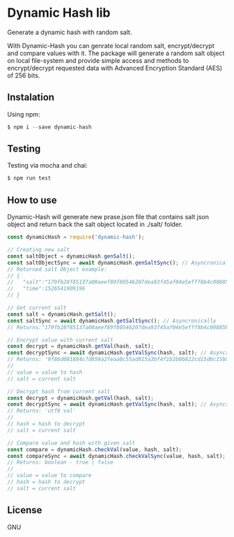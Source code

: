 # Dynamic Hash lib
Generate a dynamic hash with random salt.

With Dynamic-Hash you can genrate local random salt, encrypt/decrypt and compare values with it.
The package will generate a random salt object on local file-system and provide simple access and methods to encrypt/decrypt requested data with Advanced Encryption Standard (AES) of 256 bits.


## Instalation
Using npm:
```javascript
$ npm i --save dynamic-hash 
```

## Testing
Testing via mocha and chai:
```javascript
$ npm run test
```

## How to use
Dynamic-Hash will generate new prase.json file that contains salt json object and return back the salt object located in ./salt/ folder.
```javascript
const dynamicHash = require('dynamic-hash');

// Creating new salt
const saltObject = dynamicHash.genSalt();
const saltObjectSync = await dynamicHash.genSaltSync(); // Asyncronically
// Returned salt Object example: 
// { 
//   "salt":"179fb28f85137a00aeef89f80546207dea93f45af04e5efff8b4c00885b827d3", 
//   "time":1526541909196 
// }

// Get current salt
const salt = dynamicHash.getSalt();
const saltSync = await dynamicHash.getSaltSync(); // Asyncronically
// Returns:"179fb28f85137a00aeef89f80546207dea93f45af04e5efff8b4c00885b827d3"

// Encrypt value with current salt
const decrypt = dynamicHash.getVal(hash, salt);
const decryptSync = await dynamicHash.getValSync(hash, salt); // Asyncronically
// Returns: '9f86d081884c7d659a2feaa0c55ad015a3bf4f1b2b0b822cd15d6c15b0f00a08'
// 
// value = value to hash
// salt = current salt

// Decrypt hash from current salt
const decrypt = dynamicHash.getVal(hash, salt);
const decryptSync = await dynamicHash.getValSync(hash, salt); // Asyncronically
// Returns: 'utf8 val'
// 
// hash = hash to decrypt
// salt = current salt

// Compare value and hash with given salt
const compare = dynamicHash.checkVal(value, hash, salt);
const compareSync = await dynamicHash.checkValSync(value, hash, salt); // Asyncronically
// Returns: boolean - true | false
// 
// value = value to compare
// hash = hash to decrypt
// salt = current salt   
```

## License
GNU
